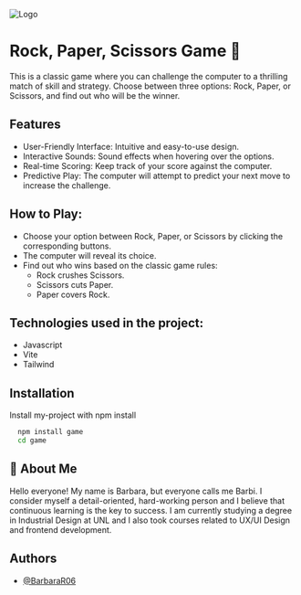 
![Logo]('./logo.png')


# Rock, Paper, Scissors Game 🐶

This is a classic game where you can challenge the computer to a thrilling match of skill and strategy. Choose between three options: Rock, Paper, or Scissors, and find out who will be the winner.





## Features

- User-Friendly Interface: Intuitive and easy-to-use design.
- Interactive Sounds: Sound effects when hovering over the options.
- Real-time Scoring: Keep track of your score against the computer.
- Predictive Play: The computer will attempt to predict your next move to increase the challenge.

## How to Play:
- Choose your option between Rock, Paper, or Scissors by clicking the corresponding buttons.
- The computer will reveal its choice.
 - Find out who wins based on the classic game rules:
   - Rock crushes Scissors.
   - Scissors cuts Paper.
   - Paper covers Rock.

## Technologies used in the project:
- Javascript
- Vite
- Tailwind





## Installation

Install my-project with npm install

```bash
  npm install game
  cd game
```
    
## 🌸 About Me
Hello everyone! My name is Barbara, but everyone calls me Barbi. I consider myself a detail-oriented, hard-working person and I believe that continuous learning is the key to success.
I am currently studying a degree in Industrial Design at UNL and I also took courses related to UX/UI Design and frontend development.


## Authors

- [@BarbaraR06](https://github.com/BarbaraR06)


